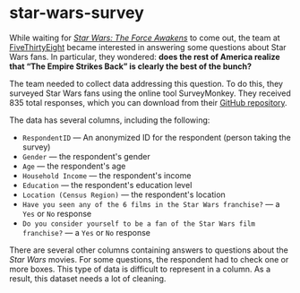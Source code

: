 # star-wars-survey

While waiting for *[Star Wars: The Force Awakens](https://en.wikipedia.org/wiki/Star_Wars:_The_Force_Awakens)* to come out, the team at [FiveThirtyEight](http://fivethirtyeight.com/) became interested in answering some questions about Star Wars fans. In particular, they wondered: **does the rest of America realize that “The Empire Strikes Back” is clearly the best of the bunch?**

The team needed to collect data addressing this question. To do this, they surveyed Star Wars fans using the online tool SurveyMonkey. They received 835 total responses, which you can download from their [GitHub repository](https://github.com/fivethirtyeight/data/tree/master/star-wars-survey).

The data has several columns, including the following:

* `RespondentID` — An anonymized ID for the respondent (person taking the survey)
* `Gender` — the respondent's gender
* `Age` — the respondent's age
* `Household Income` — the respondent's income
* `Education` — the respondent's education level
* `Location (Census Region)` — the respondent's location
* `Have you seen any of the 6 films in the Star Wars franchise?` — a `Yes` or `No` response
* `Do you consider yourself to be a fan of the Star Wars film franchise?` — a `Yes` or `No` response

There are several other columns containing answers to questions about the *Star Wars* movies. For some questions, the respondent had to check one or more boxes. This type of data is difficult to represent in a column. As a result, this dataset needs a lot of cleaning.
